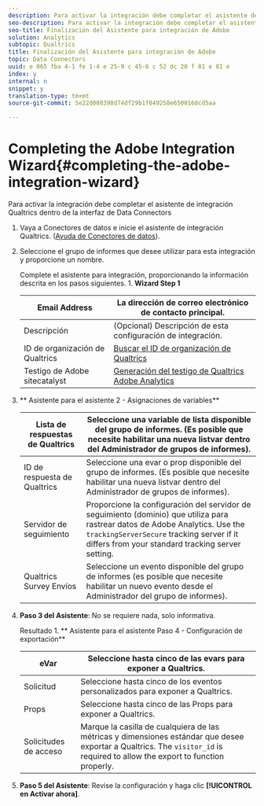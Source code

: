 ```yaml
---
description: Para activar la integración debe completar el asistente de integración Qualtrics dentro de la interfaz de Data Connectors
seo-description: Para activar la integración debe completar el asistente de integración Qualtrics dentro de la interfaz de Data Connectors
seo-title: Finalización del Asistente para integración de Adobe
solution: Analytics
subtopic: Qualtrics
title: Finalización del Asistente para integración de Adobe
topic: Data Connectors
uuid: e 065 fba 4-1 fe 1-4 e 25-9 c 45-6 c 52 dc 20 f 81 e 81 e
index: y
internal: n
snippet: y
translation-type: tm+mt
source-git-commit: 5e22d080398d74df29b1f849258e6500168cd5aa

---
```



# Completing the Adobe Integration Wizard{#completing-the-adobe-integration-wizard}

Para activar la integración debe completar el asistente de integración Qualtrics dentro de la interfaz de Data Connectors

1. Vaya a Conectores de datos e inicie el asistente de integración Qualtrics. ([Ayuda de Conectores de datos](http://microsite.omniture.com/t2/help/en_US/genesis/)).
1. Seleccione el grupo de informes que desee utilizar para esta integración y proporcione un nombre.

   Complete el asistente para integración, proporcionando la información descrita en los pasos siguientes. 1. **Wizard Step 1**

   | Email Address | La dirección de correo electrónico de contacto principal. |
   |---|---|
   | Descripción | (Opcional) Descripción de esta configuración de integración. |
   | ID de organización de Qualtrics | [Buscar el ID de organización de Qualtrics](../../qualtrics-overview/qualtrics-org-id.md#task-47ea30d6dcd24893986a5e5b8dcf5e96) |
   | Testigo de Adobe sitecatalyst | [Generación del testigo de Qualtrics Adobe Analytics](../../qualtrics-overview/qualtrics-token.md#task-e32eacbc91614008b84e6b2f0b92d372) |

1. ** Asistente para el asistente 2 - Asignaciones de variables**

   | Lista de respuestas de Qualtrics | Seleccione una variable de lista disponible del grupo de informes. (Es posible que necesite habilitar una nueva listvar dentro del Administrador de grupos de informes). |
   |---|---|
   | ID de respuesta de Qualtrics | Seleccione una evar o prop disponible del grupo de informes. (Es posible que necesite habilitar una nueva listvar dentro del Administrador de grupos de informes). |
   | Servidor de seguimiento | Proporcione la configuración del servidor de seguimiento (dominio) que utiliza para rastrear datos de Adobe Analytics. Use the `trackingServerSecure` tracking server if it differs from your standard tracking server setting. |
   | Qualtrics Survey Envíos | Seleccione un evento disponible del grupo de informes (es posible que necesite habilitar un nuevo evento desde el Administrador del grupo de informes). |

1. **Paso 3 del Asistente**: No se requiere nada, solo informativa.

   Resultado 1. ** Asistente para el asistente Paso 4 - Configuración de exportación**

   | eVar | Seleccione hasta cinco de las evars para exponer a Qualtrics. |
   |---|---|
   | Solicitud | Seleccione hasta cinco de los eventos personalizados para exponer a Qualtrics. |
   | Props | Seleccione hasta cinco de las Props para exponer a Qualtrics. |
   | Solicitudes de acceso | Marque la casilla de cualquiera de las métricas y dimensiones estándar que desee exportar a Qualtrics. The `visitor_id` is required to allow the export to function properly. |

1. **Paso 5 del Asistente**: Revise la configuración y haga clic **[!UICONTROL en Activar ahora]**.
